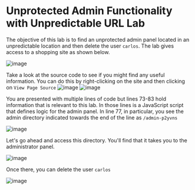 # Unprotected Admin Functionality with Unpredictable URL Lab
The objective of this lab is to find an unprotected admin panel located in an unpredictable location and then delete the user `carlos`.
The lab gives access to a shopping site as shown below.

![image](https://github.com/LadyCaldlow/LadyCaldlow.github.io/assets/162819648/a7799263-521d-47d9-9490-b5e15bdffe71)

Take a look at the source code to see if you might find any useful information. You can do this by right-clicking on the site and then clicking on `View Page Source`
![image](https://github.com/LadyCaldlow/LadyCaldlow.github.io/assets/162819648/e78dfc00-0e7d-42d7-ad8a-4e32bcd61dbf)
![image](https://github.com/LadyCaldlow/LadyCaldlow.github.io/assets/162819648/fad345f8-493b-45e1-9057-ce6037213a4d)

You are presented with multiple lines of code but lines 73-83 hold information that is relevant to this lab. In those lines is a JavaScript script that defines logic for the admin panel. In line 77, in particular, you see the admin directory indicated towards the end of the line as `/admin-p2yvns`

![image](https://github.com/LadyCaldlow/LadyCaldlow.github.io/assets/162819648/6c8636ca-de1e-4c65-b86d-c7e383ea4524)

Let's go ahead and access this directory. You'll find that it takes you to the administrator panel. 

![image](https://github.com/LadyCaldlow/LadyCaldlow.github.io/assets/162819648/caa7d70f-343f-4649-bd10-e51c86f83ca1)

Once there, you can delete the user `carlos`

![image](https://github.com/LadyCaldlow/LadyCaldlow.github.io/assets/162819648/d1fc1979-7a15-4182-b38b-c60b32d716d3)
